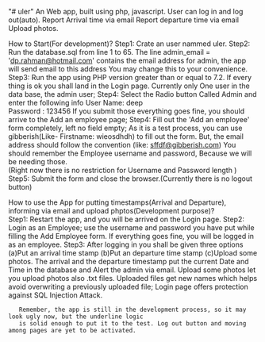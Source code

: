 "# uler" 
An Web app, built using php, javascript.
User can log in and log out(auto).
Report Arrival time via email
Report departure time via email
Upload photos.

How to Start(For development)?
Step1: Crate an user nammed uler.
Step2: Run the database.sql from line 1 to 65.
        The line admin_email = 'dp.rahman@hotmail.com' contains the
        email address for admin, the app will send email to this address
        You may change this to your convenience.
 Step3: Run the app using PHP version greater than or equal to 7.2.
         If every thing is ok you shall land in the Login page. Currently only
         One user in the data base, the admin user;
 Step4: Select the Radio button Called Admin and enter the following info
         User Name: deep  
         Password : 123456
          If you submit those everything goes fine, you should arrive to the 
          Add an employee page;
  Step4: Fill out the 'Add an employee' form completely, left no field empty;
         As it is a test process, you can use gibberish(Like- Firstname: wieosdhdh) to fill out the form.
         But, the email address should follow the convention (like: sffdf@gibberish.com) 
         You should remember the Employee username and password, Because we will be needing those.         
         (Right now there is no restriction for Username and Password length )
   Step5: Submit the form and close the browser.(Currently there is no logout button)
   
   How to use the App for putting timestamps(Arrival and Departure),
    informing via email and upload phptos(Development purpose)?              
   Step1: Restart the app, and you will be arrived on the Login page.
   Step2: Login as an Employee; use the username and password you have put while filling the Add Employee form.
          If everything goes fine, you will be logged in as an employee.
    Step3: After logging in you shall be given three options
           (a)Put an arrival time stamp
           (b)Put an departure time stamp
           (c)Upload some photos.
           The arrival and the departure timestamp put the current Date and Time in the database and Alert
            the admin via email.
            Upload some photos let you upload photos also .txt files. Uploaded files get new names which helps avoid overwriting
             a previously uploaded file; Login page offers protection against SQL Injection Attack. 
       
       Remember, the app is still in the development process, so it may look ugly now, but the underline logic
       is solid enough to put it to the test. Log out button and moving among pages are yet to be activated.                   
